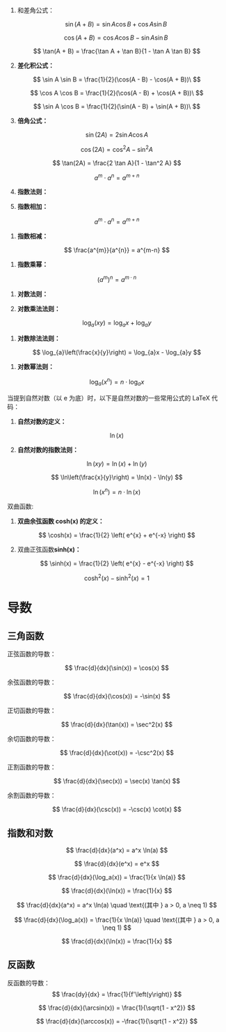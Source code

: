 1. 和差角公式：

$$
   \sin(A + B) = \sin A \cos B + \cos A \sin B\
$$

$$
\cos(A + B) = \cos A \cos B - \sin A \sin B\
$$

$$
\tan(A + B) = \frac{\tan A + \tan B}{1 - \tan A \tan B}
$$

2. **差化积公式：**

$$
   \sin A \sin B = \frac{1}{2}(\cos(A - B) - \cos(A + B))\
$$

$$
\cos A \cos B = \frac{1}{2}(\cos(A - B) + \cos(A + B))\
$$

$$
\sin A \cos B = \frac{1}{2}(\sin(A - B) + \sin(A + B))\
$$

3. **倍角公式：**

$$
   \sin(2A) = 2 \sin A \cos A
$$

$$
\cos(2A) = \cos^2 A - \sin^2 A
$$

$$
\tan(2A) = \frac{2 \tan A}{1 - \tan^2 A}
$$

$$
a^{m} \cdot a^{n} = a^{m+n}
$$

4. **指数法则：**

1. **指数相加：**

$$
a^{m} \cdot a^{n} = a^{m+n}
$$

1. **指数相减：**

$$
   \frac{a^{m}}{a^{n}} = a^{m-n}
$$

1. **指数乘幂：**

$$
   (a^{m})^{n} = a^{m \cdot n}
$$

1. **对数法则：**

1. **对数乘法法则：**

$$
   \log_{a}(xy) = \log_{a}x + \log_{a}y
$$

1. **对数除法法则：**

$$
   \log_{a}\left(\frac{x}{y}\right) = \log_{a}x - \log_{a}y
$$

1. **对数幂法则：**

$$
   \log_{a}(x^{n}) = n \cdot \log_{a}x
$$

当提到自然对数（以 e 为底）时，以下是自然对数的一些常用公式的 LaTeX 代码：

1. **自然对数的定义：**

$$
   \ln(x)
$$

2. **自然对数的指数法则：**

$$
   \ln(xy) = \ln(x) + \ln(y)
$$

$$
   \ln\left(\frac{x}{y}\right) = \ln(x) - \ln(y)
$$

$$
   \ln(x^n) = n \cdot \ln(x)
$$

双曲函数:

1. **双曲余弦函数 cosh(x) 的定义：**

$$
   \cosh(x) = \frac{1}{2} \left( e^{x} + e^{-x} \right)
$$

2. 双曲正弦函数**sinh(x)：**

$$
   \sinh(x) = \frac{1}{2} \left( e^{x} - e^{-x} \right)
$$

$$
\cosh^2(x) - \sinh^2(x) = 1
$$

# 导数

## 三角函数

正弦函数的导数：

$$
\frac{d}{dx}(\sin(x)) = \cos(x)
$$

余弦函数的导数：

$$
\frac{d}{dx}(\cos(x)) = -\sin(x)
$$

正切函数的导数：

$$
\frac{d}{dx}(\tan(x)) = \sec^2(x)
$$

余切函数的导数：

$$
\frac{d}{dx}(\cot(x)) = -\csc^2(x)
$$

正割函数的导数：

$$
\frac{d}{dx}(\sec(x)) = \sec(x) \tan(x)
$$

余割函数的导数：

$$
\frac{d}{dx}(\csc(x)) = -\csc(x) \cot(x)
$$

## 指数和对数

$$
\frac{d}{dx}(a^x) = a^x \ln(a)
$$

$$
\frac{d}{dx}(e^x) = e^x
$$

$$
\frac{d}{dx}(\log_a(x)) = \frac{1}{x \ln(a)}
$$

$$
\frac{d}{dx}(\ln(x)) = \frac{1}{x}
$$

$$
\frac{d}{dx}(a^x) = a^x \ln(a) \quad \text{(其中 } a > 0, a \neq 1)
$$

$$
\frac{d}{dx}(\log_a(x)) = \frac{1}{x \ln(a)} \quad \text{(其中 } a > 0, a \neq 1)
$$

$$
\frac{d}{dx}(\ln(x)) = \frac{1}{x}
$$

## 反函数

反函数的导数：
$$
\frac{dy}{dx} =  \frac{1}{f'\left(y\right)}
$$

$$
\frac{d}{dx}(\arcsin(x)) = \frac{1}{\sqrt{1 - x^2}}
$$

$$
\frac{d}{dx}(\arccos(x)) = -\frac{1}{\sqrt{1 - x^2}}
$$